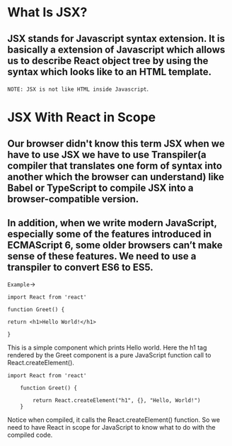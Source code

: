 
# What Is JSX?

## JSX stands for Javascript syntax extension. It is basically a extension of Javascript which allows us to describe React object tree by using the syntax which looks like to an HTML template.

`NOTE: JSX is not like HTML inside Javascript`.


# JSX With React in Scope

## Our browser didn't know this term JSX when we have to use JSX we have to use **Transpiler**(a compiler that translates one form of syntax into another which the browser can understand) like Babel or TypeScript to compile JSX into a browser-compatible version.


## In addition, when we write modern JavaScript, especially some of the features introduced in ECMAScript 6, some older browsers can’t make sense of these features. We need to use a transpiler to convert ES6 to ES5.


`Example`-> 

    import React from 'react'

    function Greet() {

    return <h1>Hello World!</h1>

    }


This is a simple component which prints Hello world. Here the h1 tag rendered by the Greet component is a pure JavaScript function call to React.createElement().


    import React from 'react'

        function Greet() {

            return React.createElement("h1", {}, "Hello, World!")
        }


Notice when compiled, it calls the React.createElement() function. So we need to have React in scope for JavaScript to know what to do with the compiled code.